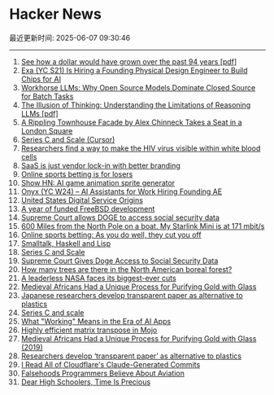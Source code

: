 # Hacker News

最近更新时间: 2025-06-07 09:30:46

--- 
1. [See how a dollar would have grown over the past 94 years [pdf]](https://www.newyorklifeinvestments.com/assets/documents/education/investing-essentials-growthofadollar.pdf) 
2. [Exa (YC S21) Is Hiring a Founding Physical Design Engineer to Build Chips for AI](https://www.ycombinator.com/companies/exa-laboratories/jobs/9TXvyqt-founding-engineer-physical-design-vlsi-rtl) 
3. [Workhorse LLMs: Why Open Source Models Dominate Closed Source for Batch Tasks](https://sutro.sh/blog/workhorse-llms-why-open-source-models-win-for-batch-tasks) 
4. [The Illusion of Thinking: Understanding the Limitations of Reasoning LLMs [pdf]](https://ml-site.cdn-apple.com/papers/the-illusion-of-thinking.pdf) 
5. [A Rippling Townhouse Facade by Alex Chinneck Takes a Seat in a London Square](https://www.thisiscolossal.com/2025/05/alex-chinneck-a-week-at-the-knees/) 
6. [Series C and Scale (Cursor)](https://www.cursor.com/en/blog/series-c) 
7. [Researchers find a way to make the HIV virus visible within white blood cells](https://www.theguardian.com/global-development/2025/jun/05/breakthrough-in-search-for-hiv-cure-leaves-researchers-overwhelmed) 
8. [SaaS is just vendor lock-in with better branding](https://rwsdk.com/blog/saas-is-just-vendor-lock-in-with-better-branding) 
9. [Online sports betting is for losers](https://doc.searls.com/2025/05/21/online-sports-betting-is-for-losers/) 
10. [Show HN: AI game animation sprite generator](https://www.godmodeai.cloud/ai-sprite-generator) 
11. [Onyx (YC W24) – AI Assistants for Work Hiring Founding AE](https://www.ycombinator.com/companies/onyx/jobs/Gm0Hw6L-founding-account-executive) 
12. [United States Digital Service Origins](https://usdigitalserviceorigins.org/) 
13. [A year of funded FreeBSD development](https://www.daemonology.net/blog/2025-06-06-A-year-of-funded-FreeBSD.html) 
14. [Supreme Court allows DOGE to access social security data](https://www.nbcnews.com/politics/supreme-court/supreme-court-trump-doge-social-security-data-access-elon-musk-rcna206515) 
15. [600 Miles from the North Pole on a boat. My Starlink Mini is at 171 mbit/s](https://old.reddit.com/r/Starlink/comments/1l0im21/currently_about_600_miles_from_the_north_pole_on/) 
16. [Online sports betting: As you do well, they cut you off](https://doc.searls.com/2025/05/21/online-sports-betting-is-for-losers/) 
17. [Smalltalk, Haskell and Lisp](https://storytotell.org/smalltalk-haskell-and-lisp) 
18. [Series C and Scale](https://www.cursor.com/en/blog/series-c) 
19. [Supreme Court Gives Doge Access to Social Security Data](https://www.bloomberg.com/news/articles/2025-06-06/supreme-court-gives-doge-access-to-social-security-data) 
20. [How many trees are there in the North American boreal forest?](https://nsojournals.onlinelibrary.wiley.com/doi/10.1002/ecog.07677) 
21. [A leaderless NASA faces its biggest-ever cuts](https://www.economist.com/science-and-technology/2025/06/04/a-leaderless-nasa-faces-its-biggest-ever-cuts) 
22. [Medieval Africans Had a Unique Process for Purifying Gold with Glass](https://www.atlasobscura.com/articles/medieval-african-gold) 
23. [Japanese researchers develop transparent paper as alternative to plastics](https://japannews.yomiuri.co.jp/science-nature/technology/20250605-259501/) 
24. [Series C and scale](https://www.cursor.com/en/blog/series-c) 
25. [What "Working" Means in the Era of AI Apps](https://a16z.com/revenue-benchmarks-ai-apps/) 
26. [Highly efficient matrix transpose in Mojo](https://veitner.bearblog.dev/highly-efficient-matrix-transpose-in-mojo/) 
27. [Medieval Africans Had a Unique Process for Purifying Gold with Glass (2019)](https://www.atlasobscura.com/articles/medieval-african-gold) 
28. [Researchers develop ‘transparent paper’ as alternative to plastics](https://japannews.yomiuri.co.jp/science-nature/technology/20250605-259501/) 
29. [I Read All of Cloudflare's Claude-Generated Commits](https://www.maxemitchell.com/writings/i-read-all-of-cloudflares-claude-generated-commits/) 
30. [Falsehoods Programmers Believe About Aviation](https://flightaware.engineering/falsehoods-programmers-believe-about-aviation/) 
31. [Dear High Schoolers, Time Is Precious](https://byronsharman.com/blog/dear-high-schoolers) 
